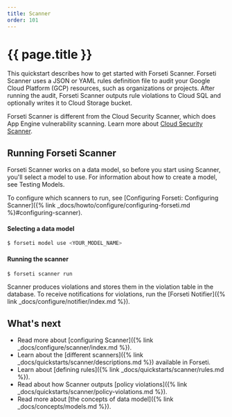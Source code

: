 ```yaml
---
title: Scanner
order: 101
---
```

# {{ page.title }}

This quickstart describes how to get started with Forseti Scanner. Forseti
Scanner uses a JSON or YAML rules definition file to audit your Google Cloud
Platform (GCP) resources, such as organizations or projects. After running the
audit, Forseti Scanner outputs rule violations to Cloud SQL and optionally
writes it to Cloud Storage bucket.

Forseti Scanner is different from the Cloud Security Scanner, which does App
Engine vulnerability scanning. Learn more about
[Cloud Security Scanner](https://cloud.google.com/security-scanner/).

## Running Forseti Scanner

Forseti Scanner works on a data model, so before you start using Scanner, you'll select a model to use. 
For information about how to create a model, see Testing Models.

To configure which scanners to run, see 
[Configuring Forseti: Configuring Scanner]({% link _docs/howto/configure/configuring-forseti.md %}#configuring-scanner).


#### Selecting a data model

```bash
$ forseti model use <YOUR_MODEL_NAME>
```

#### Running the scanner

```bash
$ forseti scanner run
```

Scanner produces violations and stores them in the violation table in the database. 
To receive notifications for violations, run the 
[Forseti Notifier]({% link _docs/configure/notifier/index.md %}).

## What's next

- Read more about [configuring Scanner]({% link _docs/configure/scanner/index.md %}).
- Learn about the [different scanners]({% link _docs/quickstarts/scanner/descriptions.md %}) available in Forseti.
- Learn about [defining rules]({% link _docs/quickstarts/scanner/rules.md %}).
- Read about how Scanner outputs [policy violations]({% link _docs/quickstarts/scanner/policy-violations.md %}).
- Read more about [the concepts of data model]({% link _docs/concepts/models.md %}).
